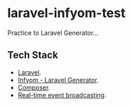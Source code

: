 # laravel-infyom-test

Practice to Laravel Generator...

## Tech Stack

- [Laravel](https://laravel.com/docs/).
- [Infyom - Laravel Generator](https://infyom.com/open-source/laravelgenerator/docs/8.0/installation).
- [Composer](https://getcomposer.org/).
- [Real-time event broadcasting](https://laravel.com/docs/broadcasting).
